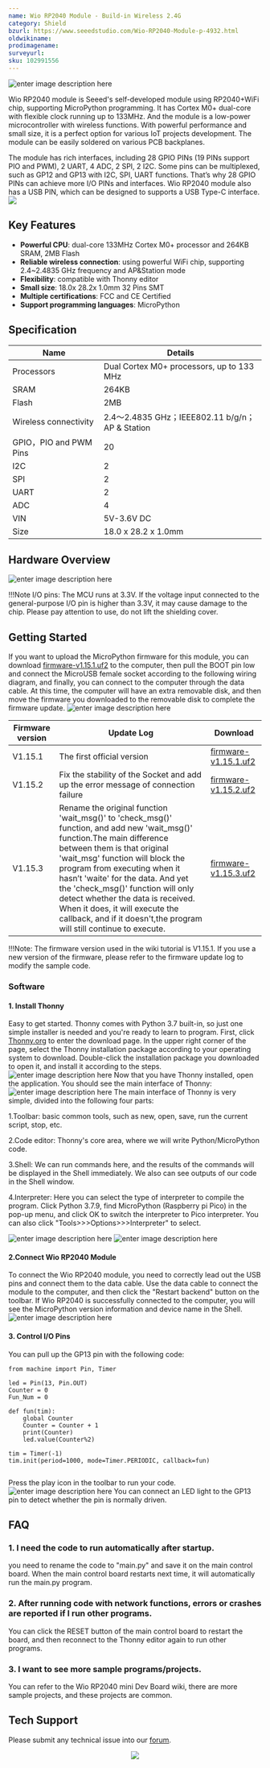 ```yaml
---
name: Wio RP2040 Module - Build-in Wireless 2.4G
category: Shield
bzurl: https://www.seeedstudio.com/Wio-RP2040-Module-p-4932.html
oldwikiname:
prodimagename: 
surveyurl: 
sku: 102991556
---
```

![enter image description here](https://files.seeedstudio.com/wiki/Wio_RP2040_Module-Build-in_Wireless_2.4G/module_1.jpg)

Wio RP2040 module is Seeed's self-developed module using RP2040+WiFi chip, supporting MicroPython programming. It has Cortex M0+ dual-core with flexible clock running up to 133MHz. And the module is a low-power microcontroller with wireless functions. With powerful performance and small size, it is a perfect option for various IoT projects development. The module can be easily soldered on various PCB backplanes.

The module has rich interfaces, including 28 GPIO PINs (19 PINs support PIO and PWM), 2 UART, 4 ADC, 2 SPI, 2 I2C. Some pins can be multiplexed, such as GP12 and GP13 with I2C, SPI, UART functions. That’s why 28 GPIO PINs can achieve more I/O PINs and interfaces. Wio RP2040 module also has a USB PIN, which can be designed to supports a USB Type-C interface.
[![](https://files.seeedstudio.com/wiki/Seeed-WiKi/docs/images/get_one_now.png)](https://www.seeedstudio.com/Wio-RP2040-Module-p-4932.html)  

## Key Features

- **Powerful CPU**: dual-core 133MHz Cortex M0+  processor and 264KB SRAM, 2MB Flash
- **Reliable wireless connection**: using powerful WiFi chip, supporting 2.4~2.4835 GHz frequency and AP&Station mode
- **Flexibility**: compatible with Thonny editor
- **Small size**: 18.0x 28.2x 1.0mm 32 Pins SMT
- **Multiple certifications**: FCC and CE Certified
- **Support programming languages**: MicroPython

## Specification

| Name             | Details  |
|-----------------------|--------------|
| Processors     | Dual Cortex M0+ processors, up to 133 MHz       |
| SRAM | 264KB |
| Flash          | 2MB            |
| Wireless connectivity         | 2.4〜2.4835 GHz；IEEE802.11 b/g/n；AP & Station            |
| GPIO，PIO and PWM Pins            | 20            |
| I2C             | 2            |
| SPI                  | 2   |
| UART                  | 2   |
| ADC                  | 4   |
| VIN                  | 5V-3.6V DC   |
| Size                  | 18.0 x 28.2 x 1.0mm   |

## Hardware Overview

![enter image description here](https://files.seeedstudio.com/wiki/Wio_RP2040_Module-Build-in_Wireless_2.4G/module_3.png)

!!!Note
		I/O pins: The MCU runs at 3.3V. If the voltage input connected to the general-purpose I/O pin is higher than 3.3V, it may cause damage to the chip. Please pay attention to use, do not lift the shielding cover.

## Getting Started
If you want to upload the MicroPython firmware for this module, you can download [firmware-v1.15.1.uf2](https://files.seeedstudio.com/wiki/Wio_RP2040_mini_Dev_Board-Onboard_Wifi/firmware-v1.15.1.uf2) to the computer, then pull the BOOT pin low and connect the MicroUSB female socket according to the following wiring diagram, and finally, you can connect to the computer through the data cable. At this time, the computer will have an extra removable disk, and then move the firmware you downloaded to the removable disk to complete the firmware update.
![enter image description here](https://files.seeedstudio.com/wiki/Wio_RP2040_Module-Build-in_Wireless_2.4G/image.png)


| Firmware version          | Update Log  | Download|
|-----------------------|--------------|---------|
|V1.15.1|The first official version|[firmware-v1.15.1.uf2](https://files.seeedstudio.com/wiki/Wio_RP2040_mini_Dev_Board-Onboard_Wifi/firmware-v1.15.1.uf2)|
|V1.15.2|Fix the stability of the Socket and add up the error message of connection failure|[firmware-v1.15.2.uf2](https://files.seeedstudio.com/wiki/Wio_RP2040_mini_Dev_Board-Onboard_Wifi/v1.15.2.uf2)|
|V1.15.3|Rename the original function 'wait_msg()' to 'check_msg()' function, and add new 'wait_msg()' function.The main difference between them is that original 'wait_msg' function will block the program from executing when it hasn’t 'waite' for the data. And yet the 'check_msg()' function will only detect whether the data is received. When it does, it will execute the callback, and if it doesn't,the program will still continue to execute.|[firmware-v1.15.3.uf2](https://files.seeedstudio.com/wiki/Wio_RP2040_mini_Dev_Board-Onboard_Wifi/1.15.3.uf2)|


!!!Note: The firmware version used in the wiki tutorial is V1.15.1.
If you use a new version of the firmware, please refer to the firmware update log to modify the sample code.


### Software

#### 1. Install Thonny
Easy to get started. Thonny comes with Python 3.7 built-in, so just one simple installer is needed and you're ready to learn to program. First, click [Thonny.org](https://thonny.org/) to enter the download page. In the upper right corner of the page, select the Thonny installation package according to your operating system to download.  Double-click the installation package you downloaded to open it, and install it according to the steps.
![enter image description here](https://files.seeedstudio.com/wiki/Wio_RP2040_Module-Build-in_Wireless_2.4G/module_4.png)
Now that you have Thonny installed, open the application. You should see the main interface of Thonny:
![enter image description here](https://files.seeedstudio.com/wiki/Wio_RP2040_Module-Build-in_Wireless_2.4G/module_5.png)
The main interface of Thonny is very simple, divided into the following four parts:

1.Toolbar: basic common tools, such as new, open, save, run the current script, stop, etc. 

2.Code editor: Thonny's core area, where we will write Python/MicroPython code.  

3.Shell: We can run commands here, and the results of the commands will be displayed in the Shell immediately. We also can see outputs of our code in the Shell window.

4.Interpreter: Here you can select the type of interpreter to compile the program. Click Python 3.7.9, find MicroPython (Raspberry pi Pico) in the pop-up menu, and click OK to switch the interpreter to Pico interpreter. You can also click "Tools>>>Options>>>Interpreter" to select.

![enter image description here](https://files.seeedstudio.com/wiki/Wio_RP2040_Module-Build-in_Wireless_2.4G/module_6.png)
![enter image description here](https://files.seeedstudio.com/wiki/Wio_RP2040_Module-Build-in_Wireless_2.4G/module_7.png)

#### 2.Connect Wio RP2040 Module
To connect the Wio RP2040 module, you need to correctly lead out the USB pins and connect them to the data cable. Use the data cable to connect the module to the computer, and then click the "Restart backend" button on the toolbar. If Wio RP2040 is successfully connected to the computer, you will see the MicroPython version information and device name in the Shell.
![enter image description here](https://files.seeedstudio.com/wiki/Wio_RP2040_Module-Build-in_Wireless_2.4G/module_8.png)

#### 3. Control I/O Pins
You can pull up the GP13 pin with the following code:
```
from machine import Pin, Timer

led = Pin(13, Pin.OUT)
Counter = 0
Fun_Num = 0

def fun(tim):
    global Counter
    Counter = Counter + 1
    print(Counter)
    led.value(Counter%2)
    
tim = Timer(-1)
tim.init(period=1000, mode=Timer.PERIODIC, callback=fun)


```
Press the play icon in the toolbar to run your code.
![enter image description here](https://files.seeedstudio.com/wiki/Wio_RP2040_Module-Build-in_Wireless_2.4G/module_9.png)
You can connect an LED light to the GP13 pin to detect whether the pin is normally driven.

## FAQ

### 1. I need the code to run automatically after startup. 

you need to rename the code to "main.py" and save it on the main control board. When the main control board restarts next time, it will automatically run the main.py program.

### 2. After running code with network functions, errors or crashes are reported if I run other programs.

You can click the RESET button of the main control board to restart the board, and then reconnect to the Thonny editor again to run other programs.

### 3. I want to see more sample programs/projects.

You can refer to the Wio RP2040 mini Dev Board wiki, there are more sample projects, and these projects are common.


## Tech Support
Please submit any technical issue into our [forum](https://forum.seeedstudio.com/). <br /><p style="text-align:center"><a href="https://www.seeedstudio.com/act-4.html?utm_source=wiki&utm_medium=wikibanner&utm_campaign=newproducts" target="_blank"><img src="https://files.seeedstudio.com/wiki/Wiki_Banner/new_product.jpg" /></a></p>